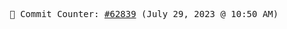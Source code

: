 <p align="center">
    <samp>
        📮 Commit Counter: <a href="https://github.com/Javascript-void0/Javascript-void0/commits/main">#62839</a> (July 29, 2023 @ 10:50 AM)
    </samp>
</p>
